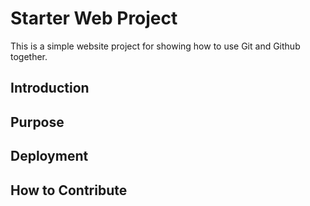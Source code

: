 # Starter Web Project

This is a simple website project for showing
how to use Git and Github together.

## Introduction

## Purpose

## Deployment

## How to Contribute